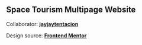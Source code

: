 ## Space Tourism Multipage Website

Collaborator: **[jayjaytentacion](https://github.com/jayjaytentacion)**

Design source: **[Frontend Mentor](https://www.frontendmentor.io/challenges/space-tourism-multipage-website-gRWj1URZ3)**

